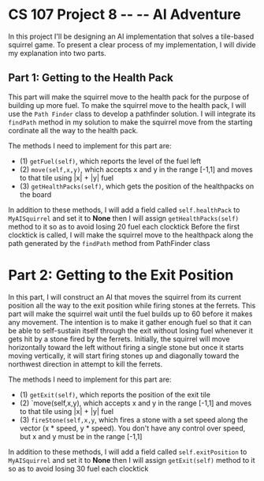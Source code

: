 # CS 107 Project 8 -- -- AI Adventure


In this project I'll be designing an AI implementation that solves a 
tile-based squirrel game. To present a clear process of my implementation,
I will divide my explanation into two parts. 

## Part 1: Getting to the Health Pack

This part will make the squirrel move to the health pack for the
purpose of building up more fuel. To make the squirrel move to the health pack, 
I will use the `Path Finder` class to develop a pathfinder solution. I will 
integrate its `findPath` method in my solution to make the squirrel 
move from the starting cordinate all the way to the health pack.

The methods I need to implement for this part are:

- (1) `getFuel(self)`, which reports the level of the fuel left
- (2) `move(self,x,y)`,  which accepts x and y in the range [-1,1] and 
moves to that tile using |x| + |y| fuel
- (3) `getHealthPacks(self)`, which gets the position of the healthpacks 
on the board 

In addition to these methods, I will add a field called `self.healthPack` 
to `MyAISquirrel` and set it to **None** then I will assign 
`getHealthPacks(self)` method to it so as to avoid losing 20 fuel each clocktick
Before the first clocktick is called, I will make the squirrel move to the 
healthpack along the path generated by the `findPath` method from PathFinder class




# Part 2: Getting to the Exit Position

In this part, I will construct an AI that moves the squirrel from its 
current position all the way to the exit position while firing stones 
at the ferrets. This part will make the squirrel wait until the fuel builds up to 60 
before it makes any movement. The intention is to make it gather enough fuel so that 
it can be able to self-sustain itself through the exit without losing fuel whenever 
it gets hit by a stone fired by the ferrets. Initially, the squirrel will move horizontally
toward the left without firing a single stone but once it starts moving vertically, 
it will start firing stones up and diagonally toward the northwest direction
in attempt to kill the ferrets. 

The methods I need to implement for this part are:

- (1) `getExit(self)`, which reports the position of the exit tile
- (2) `move(self,x,y),  which accepts x and y in the range [-1,1] and 
moves to that tile using |x| + |y| fuel
- (3) `fireStone(self,x,y`, which fires a stone with a set speed along
the vector (x * speed, y * speed). You don't have any control over speed, 
but x and y must be in the range [-1,1]

In addition to these methods, I will add a field called `self.exitPosition` 
to `MyAISquirrel` and set it to **None** then I will assign 
`getExit(self)` method to it so as to avoid losing 30 fuel each clocktick



